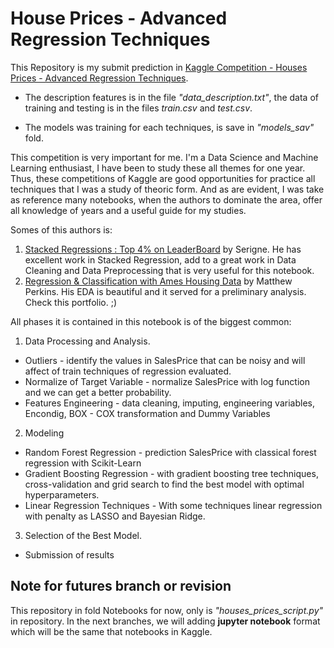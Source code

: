# **House Prices - Advanced Regression Techniques**

This Repository is my submit prediction in [Kaggle Competition - Houses Prices - Advanced Regression Techniques](https://www.kaggle.com/c/house-prices-advanced-regression-techniques). 

* The description features is in the file _"data_description.txt"_, the data of training and testing is in the files _train.csv_ and _test.csv_.

* The models was training for each techniques, is save in _"models_sav"_ fold.    

This competition is very important for me. I'm a Data Science and Machine Learning enthusiast, I have been to study these all themes for one year. Thus, these competitions of Kaggle are good opportunities for practice all techniques that I was a study of theoric form. And as are evident, I was take as reference many notebooks, when the authors to dominate the area, offer all knowledge of years and a useful guide for my studies. 

Somes of this authors is:
1. [Stacked Regressions : Top 4% on LeaderBoard](https://www.kaggle.com/serigne/stacked-regressions-top-4-on-leaderboard) by Serigne. He has excellent work in Stacked Regression, add to a great work in Data Cleaning and Data Preprocessing that is very useful for this notebook.
2. [Regression & Classification with Ames Housing Data](https://www.perkinsml.me/ames-housing) by Matthew Perkins. His EDA is beautiful and it served for a preliminary analysis. Check this portfolio. ;)

All phases it is contained in this notebook is of the biggest common:
1. Data Processing and Analysis.
* Outliers - identify the values in SalesPrice that can be noisy and will affect of train techniques of regression evaluated.
* Normalize of Target Variable - normalize SalesPrice with log function and we can get a better probability.
* Features Engineering - data cleaning, imputing, engineering variables, Encondig, BOX - COX transformation  and Dummy Variables

2. Modeling
* Random Forest Regression - prediction SalesPrice with classical forest regression with Scikit-Learn
* Gradient Boosting Regression - with gradient boosting tree techniques, cross-validation and grid search to find the best model with optimal hyperparameters.
* Linear Regression Techniques - With some techniques linear regression with penalty as LASSO and Bayesian Ridge.

3. Selection of the Best Model.
* Submission of results

## Note for futures branch or revision

This repository in fold Notebooks for now, only is _"houses_prices_script.py"_ in repository. In the next branches, we will adding __jupyter notebook__ format which will be the same that notebooks in Kaggle.

